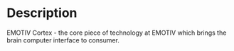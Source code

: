 # Description
EMOTIV Cortex - the core piece of technology at EMOTIV which brings the brain computer interface to consumer.